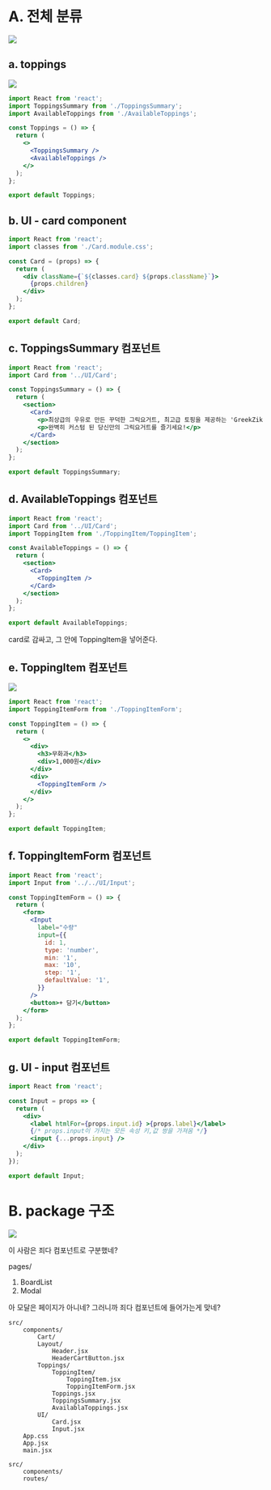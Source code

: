 
# A. 전체 분류
![](images/2023-05-17-21-17-23.png)


## a. toppings
![](images/2023-05-17-21-26-25.png)

```jsx
import React from 'react';
import ToppingsSummary from './ToppingsSummary';
import AvailableToppings from './AvailableToppings';

const Toppings = () => {
  return (
    <>
      <ToppingsSummary />
      <AvailableToppings />
    </>
  );
};

export default Toppings;
```

## b. UI - card component

```jsx
import React from 'react';
import classes from './Card.module.css';

const Card = (props) => {
  return (
    <div className={`${classes.card} ${props.className}`}>
      {props.children}
    </div>
  );
};

export default Card;
```


## c. ToppingsSummary 컴포넌트

```jsx
import React from 'react';
import Card from '../UI/Card';

const ToppingsSummary = () => {
  return (
    <section>
      <Card>
        <p>최상급의 우유로 만든 꾸덕한 그릭요거트, 최고급 토핑을 제공하는 'GreekZik'입니다.</p>
        <p>완벽히 커스텀 된 당신만의 그릭요거트를 즐기세요!</p>
      </Card>
    </section>
  );
};

export default ToppingsSummary;
```

## d. AvailableToppings 컴포넌트

```jsx
import React from 'react';
import Card from '../UI/Card';
import ToppingItem from './ToppingItem/ToppingItem';

const AvailableToppings = () => {
  return (
    <section>
      <Card>
        <ToppingItem />
      </Card>
    </section>
  );
};

export default AvailableToppings;
```

card로 감싸고, 그 안에 ToppingItem을 넣어준다.

## e. ToppingItem 컴포넌트

![](images/2023-05-17-21-31-45.png)

```jsx
import React from 'react';
import ToppingItemForm from './ToppingItemForm';

const ToppingItem = () => {
  return (
    <>
      <div>
        <h3>무화과</h3>
        <div>1,000원</div>
      </div>
      <div>
        <ToppingItemForm />
      </div>
    </>
  );
};

export default ToppingItem;
```

## f. ToppingItemForm 컴포넌트

```jsx
import React from 'react';
import Input from '../../UI/Input';

const ToppingItemForm = () => {
  return (
    <form>
      <Input 
        label="수량" 
        input={{
          id: 1,
          type: 'number',
          min: '1',
          max: '10',
          step: '1',
          defaultValue: '1',
        }} 
      />
      <button>+ 담기</button>
    </form>
  );
};

export default ToppingItemForm;
```

## g. UI - input 컴포넌트 

```jsx
import React from 'react';

const Input = props => {
  return (
    <div>
      <label htmlFor={props.input.id} >{props.label}</label>
      {/* props.input이 가지는 모든 속성 키,값 쌍을 가져옴 */}
      <input {...props.input} />
    </div>
  );
});

export default Input;
```



# B. package 구조
![](images/2023-05-17-21-17-35.png)


이 사람은 죄다 컴포넌트로 구분했네?

pages/
1. BoardList
2. Modal

아 모달은 페이지가 아니네?
그러니까 죄다 컴포넌트에 들어가는게 맞네?


```
src/
    components/
        Cart/
        Layout/
            Header.jsx
            HeaderCartButton.jsx
        Toppings/
            ToppingItem/
                ToppingItem.jsx
                ToppingItemForm.jsx
            Toppings.jsx
            ToppingsSummary.jsx
            AvailablaToppings.jsx
        UI/
            Card.jsx
            Input.jsx
    App.css
    App.jsx
    main.jsx
```



```
src/
    components/
    routes/
```
